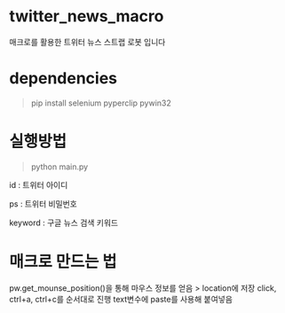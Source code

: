 # twitter_news_macro
매크로를 활용한 트위터 뉴스 스트랩 로봇 입니다

# dependencies
> pip install selenium pyperclip pywin32

# 실행방법
> python main.py <id> <ps> <keyword>

id : 트위터 아이디

ps : 트위터 비밀번호

keyword : 구글 뉴스 검색 키워드

# 매크로 만드는 법
pw.get_mounse_position()을 통해 마우스 정보를 얻음 > location에 저장
click, ctrl+a, ctrl+c를 순서대로 진행 
text변수에 paste를 사용해 붙여넣음